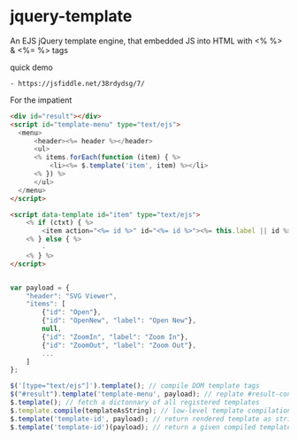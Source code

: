 # jquery-template
An EJS jQuery template engine, that embedded JS into HTML with &lt;% %> &amp; &lt;%= %> tags

quick demo

    - https://jsfiddle.net/38rdydsg/7/

For the impatient

```html
<div id="result"></div>
<script id="template-menu" type="text/ejs">
  <menu>
      <header><%= header %></header>
      <ul>
      <% items.forEach(function (item) { %>
          <li><%= $.template('item', item) %></li>
      <% }) %>
      </ul>
  </menu>
</script>

<script data-template id="item" type="text/ejs">
    <% if (ctxt) { %>
        <item action="<%= id %>" id="<%= id %>"><%= this.label || id %></item>
    <% } else { %>
        -
    <% } %>
</script>
```


```javascript

var payload = {
    "header": "SVG Viewer",
    "items": [
        {"id": "Open"},
        {"id": "OpenNew", "label": "Open New"},
        null,
        {"id": "ZoomIn", "label": "Zoom In"},
        {"id": "ZoomOut", "label": "Zoom Out"},
        ...
    ]
};

$('[type="text/ejs"]').template(); // compile DOM template tags
$("#result").template('template-menu', payload); // replate #result-container with rendered template as string
$.template(); // fetch a dictonnary of all registered templates
$.template.compile(templateAsString); // low-level template compilation method
$.template('template-id', payload); // return rendered template as string
$.template('template-id')(payload); // return a given compiled template, same as above
```
